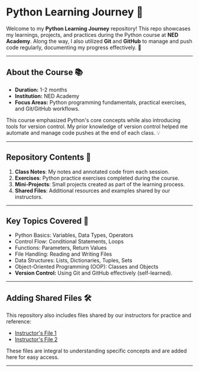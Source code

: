 # Python Learning Journey 🚀

Welcome to my **Python Learning Journey** repository! This repo showcases my learnings, projects, and practices during the Python course at **NED Academy**. Along the way, I also utilized **Git** and **GitHub** to manage and push code regularly, documenting my progress effectively. 🐍

---

## About the Course 📚

- **Duration:** 1-2 months  
- **Institution:** NED Academy  
- **Focus Areas:** Python programming fundamentals, practical exercises, and Git/GitHub workflows.  

This course emphasized Python's core concepts while also introducing tools for version control. My prior knowledge of version control helped me automate and manage code pushes at the end of each class. 💡

---

## Repository Contents 📂

1. **Class Notes**: My notes and annotated code from each session.  
2. **Exercises**: Python practice exercises completed during the course.  
3. **Mini-Projects**: Small projects created as part of the learning process.  
4. **Shared Files**: Additional resources and examples shared by our instructors.  

---

## Key Topics Covered 📝

- Python Basics: Variables, Data Types, Operators  
- Control Flow: Conditional Statements, Loops  
- Functions: Parameters, Return Values  
- File Handling: Reading and Writing Files  
- Data Structures: Lists, Dictionaries, Tuples, Sets  
- Object-Oriented Programming (OOP): Classes and Objects  
- **Version Control:** Using Git and GitHub effectively (self-learned).  

---

## Adding Shared Files 🛠️

This repository also includes files shared by our instructors for practice and reference:  

- [Instructor's File 1](https://classroom.google.com/c/NzM1NjczNjE0MTEz?hl=en_GB&pli=1)  
- [Instructor's File 2](./path-to-file2)  

These files are integral to understanding specific concepts and are added here for easy access.  

---

